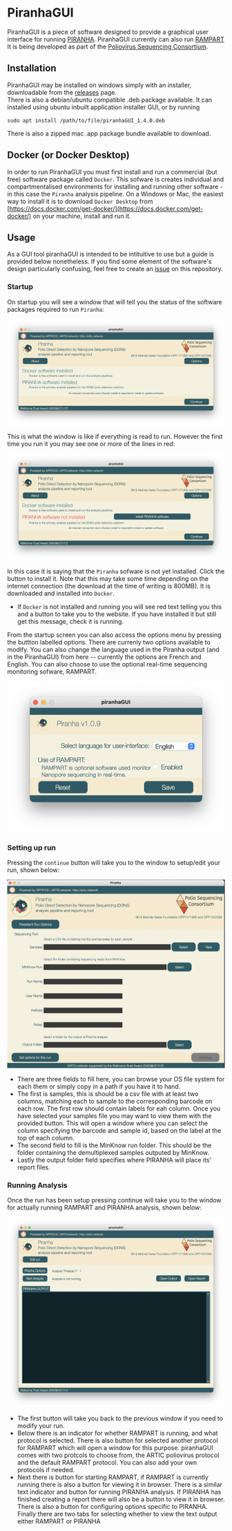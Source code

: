 # PiranhaGUI

PiranhaGUI is a piece of software designed to provide a graphical user interface for running [PIRANHA](https://github.com/polio-nanopore/piranha). PiranhaGUI currently can also run [RAMPART](https://github.com/artic-network/rampart) It is being developed as part of the [Poliovirus Sequencing Consortium](https://polio-nanopore.github.io/). 
## Installation
PiranhaGUI may be installed on windows simply with an installer, downloadable from the [releases](https://github.com/polio-nanopore/piranhaGUI/releases) page.\
There is also a debian/ubuntu compatible .deb package available. It can installed using ubuntu inbuilt application installer GUI, or by running 
```
sudo apt install /path/to/file/piranhaGUI_1.4.0.deb 
```
There is also a zipped mac .app package bundle available to download.

## Docker (or Docker Desktop)
In order to run PiranhaGUI you must first install and run a commercial (but free) software package called `Docker`. This sofware is creates individual and compartmentalised environments for installing and running other software - in this case the `Piranha` analysis pipeline. On a Windows or Mac, the easiest way to install it is to download `Docker Desktop` from [https://docs.docker.com/get-docker/](https://docs.docker.com/get-docker/) on your machine, install and run it. 

## Usage
As a GUI tool piranhaGUI is intended to be intituitive to use but a guide is provided below nonetheless. If you find some element of the software's design particularly confusing, feel free to create an [issue](https://github.com/polio-nanopore/piranhaGUI/issues) on this repository.


### Startup
On startup you will see a window that will tell you the status of the software packages required to run `Piranha`:

<img src="./docs/startup_window.png">

This is what the window is like if everything is read to run. However the first time you run it you may see one or more of the lines in red:

<img src="./docs/startup_window_not_installed.png">

In this case it is saying that the `Piranha` sofware is not yet installed. Click the button to install it. Note that this may take some time depending on the internet connection (the download at the time of writing is 800MB). It is downloaded and installed into `Docker`.

- If `Docker` is not installed and running you will see red text telling you this and a button to take you to the website. If you have installed it but still get this message, check it is running.

From the startup screen you can also access the options menu by pressing the buttton labelled options. There are currenly two options available to modify. You can also change the language used in the Piranha output (and in the PiranhaGUI) from here -- currently the options are French and English. You can also choose to use the optional real-time sequencing monitoring sofware, RAMPART.  

<img src="./docs/options_window.png">

### Setting up run
Pressing the `continue` button will take you to the window to setup/edit your run, shown below:

<img src="./docs/run_window.png">

- There are three fields to fill here, you can browse your OS file system for each them or simply copy in a path if you have it to hand. 
- The first is samples, this is should be a csv file with at least two columns, matching each to sample to the corresponding barcode on each row. The first row should contain labels for eah column. Once you have selected your samples file you may want to view them with the provided button. This will open a window where you can select the column specifying the barcode and sample id, based on the label at the top of each column. 
- The second field to fill is the MinKnow run folder. This should be the folder containing the demultiplexed samples outputed by MinKnow. 
- Lastly the output folder field specifies where PIRANHA will place its' report files.

### Running Analysis
Once the run has been setup pressing continue will take you to the window for actually running RAMPART and PIRANHA analysis, shown below:

<img src="./docs/analysis_window.png">

- The first button will take you back to the previous window if you need to modify your run. 
- Below there is an indicator for whether RAMPART is running, and what protocol is selected. There is also button for selected another protocol for RAMPART which will open a window for this purpose. piranhaGUI comes with two protcols to choose from, the ARTIC poliovirus protocol and the default RAMPART protocol. You can also add your own protocols if needed. 
- Next there is button for starting RAMPART, if RAMPART is currently running there is also a button for viewing it in browser. There is a similar text indicator and button for running PIRANHA analysis. If PIRANHA has finished creating a report there will also be a button to view it in browser. There is also a button for configuring options specific to PIRANHA. Finally there are two tabs for selecting whether to view the text output either RAMPART or PIRANHA
